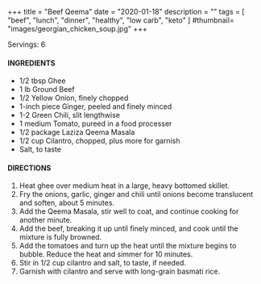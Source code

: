 +++
title = "Beef Qeema"
date = "2020-01-18"
description = ""
tags = [
    "beef",
    "lunch",
    "dinner",
    "healthy",
    "low carb", 
    "keto" 
]
#thumbnail= "images/georgian_chicken_soup.jpg"
+++

Servings: 6 <!--more-->

#### INGREDIENTS 

* 1/2 tbsp Ghee 
* 1 lb Ground Beef 
* 1/2 Yellow Onion, finely chopped 
* 1-inch piece Ginger, peeled and finely minced
* 1-2 Green Chili, slit lengthwise 
* 1 medium Tomato, pureed in a food processer 
* 1/2 package Laziza Qeema Masala 
* 1/2 cup Cilantro, chopped, plus more for garnish 
* Salt, to taste 

#### DIRECTIONS 
1. Heat ghee over medium heat in a large, heavy bottomed skillet.
2. Fry the onions, garlic, ginger and chili until onions become translucent and soften, about 5 minutes. 
3. Add the Qeema Masala, stir well to coat, and continue cooking for another minute.
4. Add the beef, breaking it up until finely minced, and cook until the mixture is fully browned. 
5. Add the tomatoes and turn up the heat until the mixture begins to bubble. Reduce the heat and simmer for 10 minutes. 
6. Stir in 1/2 cup cilantro and salt, to taste, if needed.
7. Garnish with cilantro and serve with long-grain basmati rice. 
